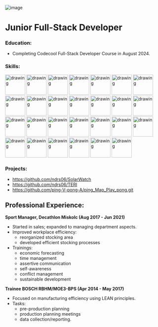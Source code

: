 ![image](https://www.codewars.com/users/ndrs06/badges/large)

# Junior Full-Stack Developer
### Education:
 - Completing Codecool Full-Stack Developer Course in August 2024.

### Skills:  
<img src="https://devicon-website.vercel.app/api/csharp/original.svg" alt="drawing" width="65"/>
<img src="https://devicon-website.vercel.app/api/dotnetcore/original.svg" alt="drawing" width="65"/>
<img src="https://cdn.jsdelivr.net/gh/devicons/devicon@latest/icons/vitejs/vitejs-original.svg" alt="drawing" width="65"/>
<img src="https://devicon-website.vercel.app/api/react/original.svg" alt="drawing" width="65"/>
<img src="https://cdn.jsdelivr.net/gh/devicons/devicon@latest/icons/microsoftsqlserver/microsoftsqlserver-original.svg" alt="drawing" width="65"/>
<img src="https://devicon-website.vercel.app/api/express/original.svg" alt="drawing" width="65"/>
<img src="https://devicon-website.vercel.app/api/mongodb/original.svg" alt="drawing" width="65"/>
<img src="https://devicon-website.vercel.app/api/html5/original.svg" alt="drawing" width="65"/>
<img src="https://devicon-website.vercel.app/api/css3/original.svg" alt="drawing" width="65"/>  
<img src="https://devicon-website.vercel.app/api/sass/original.svg" alt="drawing" width="65"/>
<img src="https://cdn.jsdelivr.net/gh/devicons/devicon@latest/icons/postgresql/postgresql-original.svg" alt="drawing" width="65"/>
<img src="https://cdn.jsdelivr.net/gh/devicons/devicon@latest/icons/javascript/javascript-original.svg" alt="drawing" width="65"/>
<img src="https://devicon-website.vercel.app/api/nodejs/original.svg" alt="drawing" width="65"/>
<img src="https://cdn.jsdelivr.net/gh/devicons/devicon@latest/icons/azuresqldatabase/azuresqldatabase-original.svg" alt="drawing" width="65"/>
<img src="https://cdn.jsdelivr.net/gh/devicons/devicon@latest/icons/sqlite/sqlite-original.svg" alt="drawing" width="65"/>
<img src="https://cdn.jsdelivr.net/gh/devicons/devicon@latest/icons/dot-net/dot-net-original.svg" alt="drawing" width="65"/>
<img src="https://cdn.jsdelivr.net/gh/devicons/devicon@latest/icons/yaml/yaml-original.svg" alt="drawing" width="65"/>
<img src="https://cdn.jsdelivr.net/gh/devicons/devicon@latest/icons/npm/npm-original-wordmark.svg" alt="drawing" width="65"/>
<img src="https://cdn.jsdelivr.net/gh/devicons/devicon@latest/icons/postman/postman-original.svg" alt="drawing" width="65"/>
<img src="https://cdn.jsdelivr.net/gh/devicons/devicon@latest/icons/docker/docker-original.svg" alt="drawing" width="65"/>
<img src="https://devicon-website.vercel.app/api/git/original.svg" alt="drawing" width="65"/>
<img src="https://devicon-website.vercel.app/api/github/original.svg" alt="drawing" width="65"/>
<img src="https://cdn.jsdelivr.net/gh/devicons/devicon@latest/icons/powershell/powershell-original.svg" alt="drawing" width="65"/>
<img src="https://cdn.jsdelivr.net/gh/devicons/devicon@latest/icons/visualstudio/visualstudio-original.svg" alt="drawing" width="65"/>
<img src="https://cdn.jsdelivr.net/gh/devicons/devicon@latest/icons/rider/rider-original.svg" alt="drawing" width="65"/>
<img src="https://cdn.jsdelivr.net/gh/devicons/devicon@latest/icons/vscode/vscode-original.svg" alt="drawing" width="65"/>
<img src="https://cdn.jsdelivr.net/gh/devicons/devicon@latest/icons/linux/linux-original.svg" alt="drawing" width="65"/>

### Projects:
 - https://github.com/ndrs06/SolarWatch
 - https://github.com/ndrs06/TERI
 - https://github.com/ping-V-pong-A/ping_Map_Play_pong.git

## Professional Experience:
 **Sport Manager, Decathlon Miskolc (Aug 2017 - Jun 2021)**  
- Started in sales; expanded to managing department aspects.
- Improved workplace efficiency:
    - reorganized stocking area
    - developed efficient stocking processes
- Trainings:
    - economic forecasting
    - time management
    - assertive communication
    - self-awareness
    - conflict management
    - sustainable development

 **Trainee BOSCH RBHM/MOE3-BPS (Apr 2014 - May 2017)**  
- Focused on manufacturing efficiency using LEAN principles.
- Tasks:
    - pre-production planning
    - production planning meetings
    - data collection/reporting.


<!--
**ndrs06/ndrs06** is a ✨ _special_ ✨ repository because its `README.md` (this file) appears on your GitHub profile.

Here are some ideas to get you started:

- 🔭 I’m currently working on ...
- 🌱 I’m currently learning ...
- 👯 I’m looking to collaborate on ...
- 🤔 I’m looking for help with ...
- 💬 Ask me about ...
- 📫 How to reach me: ...
- 😄 Pronouns: ...
- ⚡ Fun fact: ...
-->
